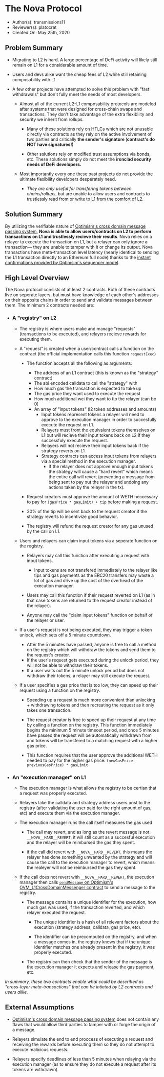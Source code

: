 # The Nova Protocol

- Author(s): transmissions11
- Reviewer(s): platocrat
- Created On: May 25th, 2020

## Problem Summary

- Migrating to L2 is hard. A large percentage of DeFi activity will likely still remain on L1 for a considerable amount of time.
- Users and devs alike want the cheap fees of L2 while still retaining composability with L1.

- A few other projects have attempted to solve this problem with "fast withdrawals" but don't fully meet the needs of most developers.

  - Almost all of the current L2-L1 composability protocols are modeled after systems that were designed for cross-chain swaps and transactions. They don't take advantage of the extra flexibliity and security we inherit from rollups.

    - Many of these solutions rely on [HTLCs](https://www.youtube.com/watch?v=qUAyW4pdooA) which are not unusable directly via contracts as they rely on the active involvement of two parties and critically **the sender's signature (contract's do NOT have signatures!)**

    - Other solutions rely on modified trust assumptions via bonds, etc. These solutions simply do not meet the **ironclad security needs of DeFi developers.**

  - Most importantly every one these past projects do not provide the ultimate flexibility developers desperately need.
    - _They are only useful for transfering tokens between chains/rollups_, but are unable to allow users and contracts to trustlessly read from or write to L1 from the comfort of L2.

## Solution Summary

By utilizing the verifiable nature of [Optimism's cross domain message passing system](https://community.optimism.io/docs/developers/bridging.html#understanding-contract-calls), **Nova is able to allow users/contracts on L2 to perform transactions on L1 and trustlessly recieve their results**. Nova relies on a relayer to execute the transaction on L1, but a relayer can only ignore a transaction— they are unable to tamper with it or change its output. Nova transactions have meta-transaction level latency (nearly identical to sending the L1 transaction directly to an Ethereum full node) thanks to the [instant confirmations provided by Optimsim's sequencer model](https://research.paradigm.xyz/rollups).

## High Level Overview

The Nova protocol consists of at least 2 contracts. Both of these contracts live on seperate layers, but must have knowledge of each other's addresses on their opposite chains in order to send and validate messages between them. The minimum 2 contracts needed are:

- ### A "registry" **on L2**

  - The registry is where users make and manage "requests" (transactions to be executed), and relayers recieve rewards for executing them.

  - A "request" is created when a user/contract calls a function on the contract (the official implementation calls this function `requestExec`)

    - The function accepts all the following as arguments:

      - The address of an L1 contract (this is known as the "strategy" contract)
      - The abi encoded calldata to call the "strategy" with
      - How much gas the transaction is expected to take up
      - The gas price they want used to execute the request
      - How much additional wei they want to tip the relayer (can be 0)
      - An array of "input tokens" (l2 token addresses and amounts)
        - Input tokens represent tokens a relayer will need to approve to the execution manager in order to succesfully execute the request on L1.
        - Relayers must front the equivalent tokens themselves on L1 but will recieve their input tokens back on L2 if they successfuly execute the request.
        - Relayers will not recieve their input tokens back if the strategy reverts on L1.
        - Strategy contracts can access input tokens from relayers via a special method in the execution manager.
          - If the relayer does not approve enough input tokens the strategy will cause a "hard revert" which means the entire call will revert (preventing a message from being sent to pay out the relayer and undoing any actions taken by the relayer in the tx).

    - Request creators must approve the amount of WETH neccessary to pay for `(gasPrice * gasLimit) + tip` before making a request.
    - 30% of the tip will be sent back to the request creator if the strategy reverts to incentivize good behavior.
    - The registry will refund the request creator for any gas unused by the call on L1.

  - Users and relayers can claim input tokens via a seperate function on the registry.

    - Relayers may call this function after executing a request with input tokens.

      - Input tokens are not transfered immediately to the relayer like tips and gas payments as the ERC20 transfers may waste a lot of gas and drive up the cost of the overhead of the execution manager.

    - Users may call this function if their request reverted on L1 (as in that case tokens are returned to the request creator instead of the relayer).

    - Anyone may call the "claim input tokens" function on behalf of the relayer or user.

  - If a user's request is not being executed, they may trigger a token unlock, which sets off a 5 minute countdown.

    - After the 5 minutes have passed, anyone is free to call a method on the registry which will withdraw the tokens and send them to the request's creator.
    - If the user's request gets executed during the unlock period, they will not be able to withdraw their tokens.
    - If a user waits out the 5 minute unlock period but does not withdraw their tokens, a relayer may still execute the request.

  - If a user specifies a gas price that is too low, they can speed up their request using a function on the registry.

    - Speeding up a request is much more convenient than unlocking + withdrawing tokens and then recreating the request as it only takes one transaction.

    - The request creator is free to speed up their request at any time by calling a function on the registry. This function immediately begins the minimum 5 minute timeout period, and once 5 minutes have passed the request will be automatically withdrawn from and tokens will be transfered to a matching request with a higher gas price.

    - This function requires that the user approve the additional WETH needed to pay for the higher gas price: `(newGasPrice - previousGasPrice) * gasLimit`

- ### An "execution manager" **on L1**

  - The execution manager is what allows the registry to be certian that a request was properly executed.

  - Relayers take the calldata and strategy address users post to the registry (after validating the user paid for the right amount of gas, etc) and execute them via the execution manager.

  - The execution manager runs the call itself measures the gas used

    - The call may revert, and as long as the revert message is not `__NOVA__HARD__REVERT`, it will still count as a succesful execution and the relayer will be reimbursed the gas they spent.

    - if the call did revert with `__NOVA__HARD__REVERT`, this means the relayer has done something unwanted by the strategy and will cause the call to the execution manager to revert, which means the realeyer will not be reimbursed the gas they spent.

  - If the call does not revert with `__NOVA__HARD__REVERT`, the execution manager then calls [`sendMessage` on Optimism's OVM_L1CrossDomainMessenger contract](https://community.optimism.io/docs/developers/bridging.html#understanding-contract-calls) to send a message to the registry.

    - The message contains a unique identifier for the execution, how much gas was used, if the transaction reverted, and which relayer executed the request.

      - The unique identifier is a hash of all relevant factors about the execution (strategy address, calldata, gas price, etc).

      - The identifier can be precomputed on the registry, and when a message comes in, the registry knows that if the unique identifier matches one already present in the registry, it was properly executed.

    - The registry can then check that the sender of the message is the execution manager it expects and release the gas payment, etc.

_In summary, these two contracts enable what could be described as "cross-layer meta-transactions" that can be intiated by L2 contracts and users alike._

## External Assumptions

- [Optimism's cross domain message passing system](https://community.optimism.io/docs/developers/bridging.html#understanding-contract-calls) does not contain any flaws that would allow third parties to tamper with or forge the origin of a message.

- Relayers simulate the end to end proccess of executing a request and receiving the rewards before executing them so they do not attempt to execute malicious requests.

- Relayers specify deadlines of less than 5 minutes when relaying via the execution manager (as to ensure they do not execute a request after its tokens are withdrawn).
